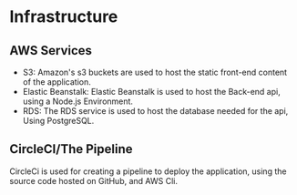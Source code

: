 # Infrastructure

## AWS Services

- S3:
  Amazon's s3 buckets are used to host the static front-end content of the application.
- Elastic Beanstalk:
  Elastic Beanstalk is used to host the Back-end api, using a Node.js Environment.
- RDS:
  The RDS service is used to host the database needed for the api, Using PostgreSQL.

## CircleCI/The Pipeline

CircleCi is used for creating a pipeline to deploy the application, using the source code hosted on GitHub, and AWS Cli.
